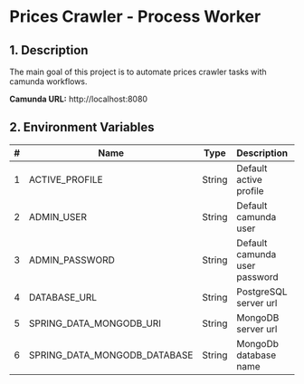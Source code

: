 # Prices Crawler - Process Worker

## 1. Description

The main goal of this project is to automate prices crawler tasks with camunda workflows.

**Camunda URL:** http://localhost:8080

## 2. Environment Variables

| #   | Name                         | Type   | Description                   | Default    |
|-----|------------------------------|--------|-------------------------------|------------|
| 1   | ACTIVE_PROFILE               | String | Default active profile        | local/prod |
| 2   | ADMIN_USER                   | String | Default camunda user          | -          |
| 3   | ADMIN_PASSWORD               | String | Default camunda user password | -          |
| 4   | DATABASE_URL                 | String | PostgreSQL server url         | -          |
| 5   | SPRING_DATA_MONGODB_URI      | String | MongoDB server url            | -          |
| 6   | SPRING_DATA_MONGODB_DATABASE | String | MongoDb database name         | -          |